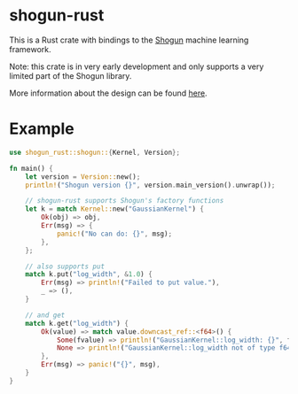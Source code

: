 # shogun-rust

This is a Rust crate with bindings to the [Shogun](https://github.com/shogun-toolbox/shogun) machine learning framework.

Note: this crate is in very early development and only supports a very limited part of the Shogun library.

More information about the design can be found [here](https://gf712.github.io/programming/2020/05/28/shogun-rust.html).

# Example
```rust
use shogun_rust::shogun::{Kernel, Version};

fn main() {
    let version = Version::new();
    println!("Shogun version {}", version.main_version().unwrap());

    // shogun-rust supports Shogun's factory functions
    let k = match Kernel::new("GaussianKernel") {
        Ok(obj) => obj,
        Err(msg) => {
            panic!("No can do: {}", msg);
        },
    };

    // also supports put
    match k.put("log_width", &1.0) {
        Err(msg) => println!("Failed to put value."),
        _ => (),
    }

    // and get
    match k.get("log_width") {
        Ok(value) => match value.downcast_ref::<f64>() {
            Some(fvalue) => println!("GaussianKernel::log_width: {}", fvalue),
            None => println!("GaussianKernel::log_width not of type f64"),
        },
        Err(msg) => panic!("{}", msg),
    }
}
```